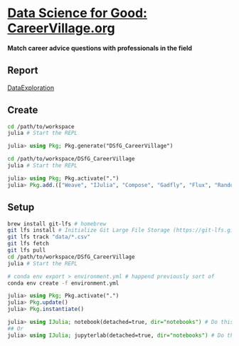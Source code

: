 # [Data Science for Good: CareerVillage.org](https://www.kaggle.com/c/data-science-for-good-careervillage#description)
**Match career advice questions with professionals in the field**

## Report

[DataExploration](https://htmlpreview.github.io/?https://raw.githubusercontent.com/outcastgeek/DSfG_CareerVillage/master/html/DataExploration.html)

## Create

```bash
cd /path/to/workspace
julia # Start the REPL
```

```julia
julia> using Pkg; Pkg.generate("DSfG_CareerVillage")
```

```bash
cd /path/to/workspace/DSfG_CareerVillage
julia # Start the REPL
```

```julia
julia> using Pkg; Pkg.activate(".")
julia> Pkg.add.(["Weave", "IJulia", "Compose", "Gadfly", "Flux", "Random"])
```

## Setup

```bash
brew install git-lfs # homebrew
git lfs install # Initialize Git Large File Storage (https://git-lfs.github.com/)
git lfs track "data/*.csv"
git lfs fetch
git lfs pull
cd /path/to/workspace/DSfG_CareerVillage
julia # Start the REPL
```

```bash
# conda env export > environment.yml # happend previously sort of 
conda env create -f environment.yml
```

```julia
julia> using Pkg; Pkg.activate(".")
julia> Pkg.update()
julia> Pkg.instantiate()
```

```julia
julia> using IJulia; notebook(detached=true, dir="notebooks") # Do this to launch notebook
## Or
julia> using IJulia; jupyterlab(detached=true, dir="notebooks") # Do this to launch jupyterlab
```
